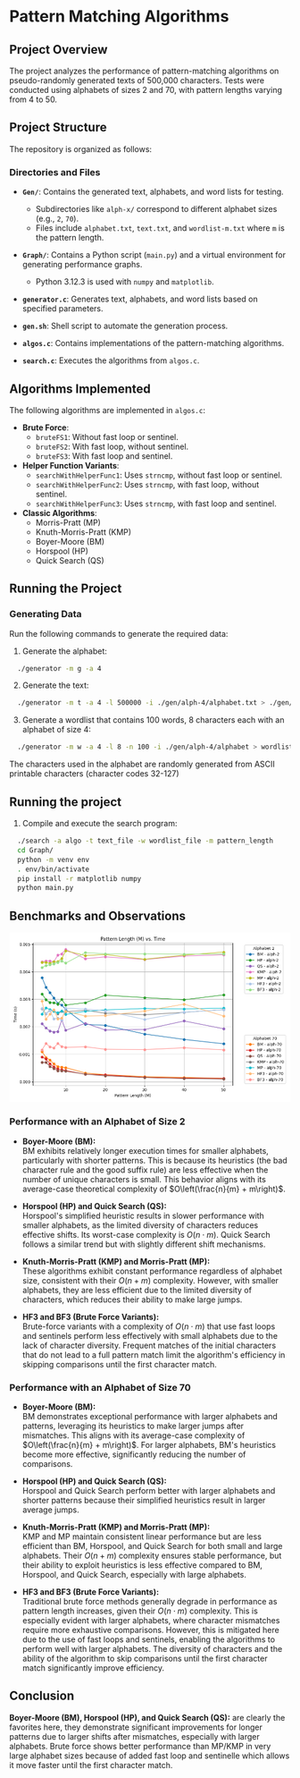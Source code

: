 # Pattern Matching Algorithms
## Project Overview

The project analyzes the performance of pattern-matching algorithms on pseudo-randomly generated texts of 500,000 characters. Tests were conducted using alphabets of sizes 2 and 70, with pattern lengths varying from 4 to 50.

## Project Structure

The repository is organized as follows:

### Directories and Files

- **`Gen/`**: Contains the generated text, alphabets, and word lists for testing.
  - Subdirectories like `alph-x/` correspond to different alphabet sizes (e.g., `2`, `70`).
  - Files include `alphabet.txt`, `text.txt`, and `wordlist-m.txt` where `m` is the pattern length.

- **`Graph/`**: Contains a Python script (`main.py`) and a virtual environment for generating performance graphs.
  - Python 3.12.3 is used with `numpy` and `matplotlib`.

- **`generator.c`**: Generates text, alphabets, and word lists based on specified parameters.

- **`gen.sh`**: Shell script to automate the generation process.

- **`algos.c`**: Contains implementations of the pattern-matching algorithms.

- **`search.c`**: Executes the algorithms from `algos.c`.

## Algorithms Implemented

The following algorithms are implemented in `algos.c`:

- **Brute Force**:
  - `bruteFS1`: Without fast loop or sentinel.
  - `bruteFS2`: With fast loop, without sentinel.
  - `bruteFS3`: With fast loop and sentinel.
- **Helper Function Variants**:
  - `searchWithHelperFunc1`: Uses `strncmp`, without fast loop or sentinel.
  - `searchWithHelperFunc2`: Uses `strncmp`, with fast loop, without sentinel.
  - `searchWithHelperFunc3`: Uses `strncmp`, with fast loop and sentinel.
- **Classic Algorithms**:
  - Morris-Pratt (MP)
  - Knuth-Morris-Pratt (KMP)
  - Boyer-Moore (BM)
  - Horspool (HP)
  - Quick Search (QS)

## Running the Project

### Generating Data

Run the following commands to generate the required data:

1. Generate the alphabet:
```bash
  ./generator -m g -a 4
 ```
2. Generate the text:
```bash
  ./generator -m t -a 4 -l 500000 -i ./gen/alph-4/alphabet.txt > ./gen/alph-4/text.txt
```
3. Generate a wordlist that contains 100 words, 8 characters each with an alphabet of size 4:
```bash
  ./generator -m w -a 4 -l 8 -n 100 -i ./gen/alph-4/alphabet > wordlist-8.txt
```

The characters used in the alphabet are randomly generated from ASCII printable characters (character codes 32-127)

## Running the project
1. Compile and execute the search program:

```bash
  ./search -a algo -t text_file -w wordlist_file -m pattern_length
  cd Graph/
  python -m venv env
  . env/bin/activate
  pip install -r matplotlib numpy
  python main.py
```

## Benchmarks and Observations
![Benchmarks for each algorithm with an alphabet of size 2 and 70](graph/comparison_plot.png "Benchmarks for each algorithm with an alphabet of size 2 and 70")

### Performance with an Alphabet of Size 2

- **Boyer-Moore (BM):**  
  BM exhibits relatively longer execution times for smaller alphabets, particularly with shorter patterns. This is because its heuristics (the bad character rule and the good suffix rule) are less effective when the number of unique characters is small. This behavior aligns with its average-case theoretical complexity of $O\left(\frac{n}{m} + m\right)$.

- **Horspool (HP) and Quick Search (QS):**  
  Horspool's simplified heuristic results in slower performance with smaller alphabets, as the limited diversity of characters reduces effective shifts. Its worst-case complexity is $O(n \cdot m)$. Quick Search follows a similar trend but with slightly different shift mechanisms.

- **Knuth-Morris-Pratt (KMP) and Morris-Pratt (MP):**  
  These algorithms exhibit constant performance regardless of alphabet size, consistent with their $O(n + m)$ complexity. However, with smaller alphabets, they are less efficient due to the limited diversity of characters, which reduces their ability to make large jumps.

- **HF3 and BF3 (Brute Force Variants):**  
  Brute-force variants with a complexity of $O(n \cdot m)$ that use fast loops and sentinels perform less effectively with small alphabets due to the lack of character diversity. Frequent matches of the initial characters that do not lead to a full pattern match limit the algorithm's efficiency in skipping comparisons until the first character match.

### Performance with an Alphabet of Size 70

- **Boyer-Moore (BM):**  
  BM demonstrates exceptional performance with larger alphabets and patterns, leveraging its heuristics to make larger jumps after mismatches. This aligns with its average-case complexity of $O\left(\frac{n}{m} + m\right)$. For larger alphabets, BM's heuristics become more effective, significantly reducing the number of comparisons.

- **Horspool (HP) and Quick Search (QS):**  
  Horspool and Quick Search perform better with larger alphabets and shorter patterns because their simplified heuristics result in larger average jumps.

- **Knuth-Morris-Pratt (KMP) and Morris-Pratt (MP):**  
  KMP and MP maintain consistent linear performance but are less efficient than BM, Horspool, and Quick Search for both small and large alphabets. Their $O(n + m)$ complexity ensures stable performance, but their ability to exploit heuristics is less effective compared to BM, Horspool, and Quick Search, especially with large alphabets.

- **HF3 and BF3 (Brute Force Variants):**  
  Traditional brute force methods generally degrade in performance as pattern length increases, given their $O(n \cdot m)$ complexity. This is especially evident with larger alphabets, where character mismatches require more exhaustive comparisons. However, this is mitigated here due to the use of fast loops and sentinels, enabling the algorithms to perform well with larger alphabets. The diversity of characters and the ability of the algorithm to skip comparisons until the first character match significantly improve efficiency.


##  Conclusion
**Boyer-Moore (BM), Horspool (HP), and Quick Search (QS):**  are clearly the favorites here, they demonstrate significant improvements for longer patterns due to larger shifts after mismatches, especially with larger alphabets. Brute force shows better performance than MP/KMP in very large alphabet sizes because of added fast loop and sentinelle which allows it move faster until the first character match.